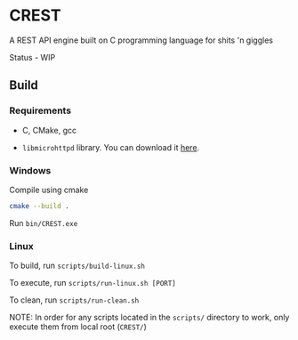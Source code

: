 # CREST

A REST API engine built on C programming language for shits 'n giggles

Status - WIP

## Build

### Requirements

* C, CMake, gcc

* ```libmicrohttpd``` library. You can download it [here](https://www.gnu.org/software/libmicrohttpd/).

### Windows

Compile using cmake

```sh
cmake --build .
```

Run ```bin/CREST.exe```

### Linux

To build, run ```scripts/build-linux.sh```

To execute, run ```scripts/run-linux.sh [PORT]```

To clean, run ```scripts/run-clean.sh```

NOTE: In order for any scripts located in the ```scripts/``` directory to work, only execute them from local root (```CREST/```)
